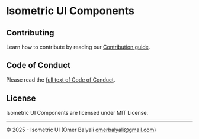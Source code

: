 # Isometric UI Components


## Contributing

Learn how to contribute by reading our [Contribution guide](CONTRIBUTING.md).

## Code of Conduct

Please read the [full text of Code of Conduct](CODE_OF_CONDUCT.md).

## License

Isometric UI Components are licensed under MIT License.

---

© 2025 - Isometric UI (Ömer Balyali <omerbalyali@gmail.com>)
